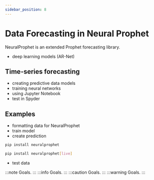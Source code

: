 ```yaml
---
sidebar_position: 8
---
```


# Data Forecasting in Neural Prophet
NeuralProphet is an extended Prophet forecasting library.
- deep learning models (AR-Net)
## Time-series forecasting

- creating predictive data models
- training neural networks
- using Jupyter Notebook
- test in Spyder

## Examples

- formatting data for NeuralProphet
- train model
- create prediction


```bash
pip install neuralprophet
```

```bash
pip install neuralprophet[live]
```

- test data

:::note
Goals.
:::
:::info
Goals.
:::
:::caution
Goals.
:::
:::warning
Goals.
:::
